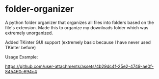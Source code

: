 # folder-organizer
A python folder organizer that organizes all files into folders based on the file's extension.
Made this to organize my downloads folder which was extremely unorganized.

Added TKinter GUI support (extremely basic because I have never used TKinter before)

Usage Example:

https://github.com/user-attachments/assets/4b29dc4f-25e2-4749-ae0f-845460c694c4

